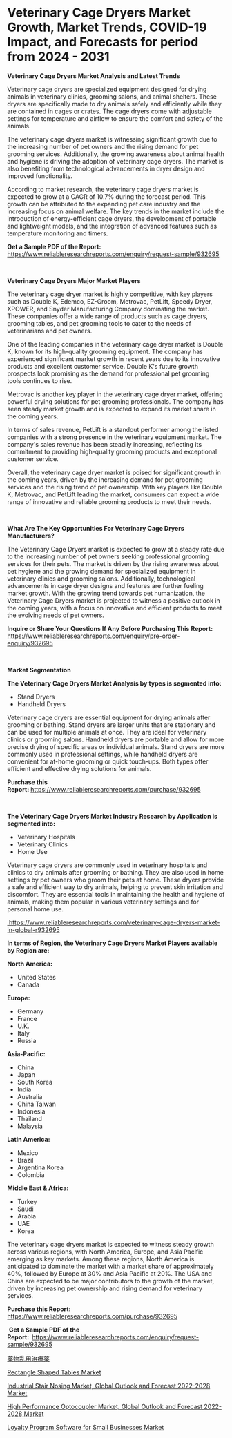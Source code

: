 <p><h1>Veterinary Cage Dryers Market Growth, Market Trends, COVID-19 Impact, and Forecasts for period from 2024 - 2031</h1></p><p><strong>Veterinary Cage Dryers Market Analysis and Latest Trends</strong></p>
<p><p>Veterinary cage dryers are specialized equipment designed for drying animals in veterinary clinics, grooming salons, and animal shelters. These dryers are specifically made to dry animals safely and efficiently while they are contained in cages or crates. The cage dryers come with adjustable settings for temperature and airflow to ensure the comfort and safety of the animals.</p><p>The veterinary cage dryers market is witnessing significant growth due to the increasing number of pet owners and the rising demand for pet grooming services. Additionally, the growing awareness about animal health and hygiene is driving the adoption of veterinary cage dryers. The market is also benefiting from technological advancements in dryer design and improved functionality.</p><p>According to market research, the veterinary cage dryers market is expected to grow at a CAGR of 10.7% during the forecast period. This growth can be attributed to the expanding pet care industry and the increasing focus on animal welfare. The key trends in the market include the introduction of energy-efficient cage dryers, the development of portable and lightweight models, and the integration of advanced features such as temperature monitoring and timers.</p></p>
<p><strong>Get a Sample PDF of the Report:&nbsp;</strong> <a href="https://www.reliableresearchreports.com/enquiry/request-sample/932695">https://www.reliableresearchreports.com/enquiry/request-sample/932695</a></p>
<p>&nbsp;</p>
<p><strong>Veterinary Cage Dryers Major Market Players</strong></p>
<p><p>The veterinary cage dryer market is highly competitive, with key players such as Double K, Edemco, EZ-Groom, Metrovac, PetLift, Speedy Dryer, XPOWER, and Snyder Manufacturing Company dominating the market. These companies offer a wide range of products such as cage dryers, grooming tables, and pet grooming tools to cater to the needs of veterinarians and pet owners.</p><p>One of the leading companies in the veterinary cage dryer market is Double K, known for its high-quality grooming equipment. The company has experienced significant market growth in recent years due to its innovative products and excellent customer service. Double K's future growth prospects look promising as the demand for professional pet grooming tools continues to rise.</p><p>Metrovac is another key player in the veterinary cage dryer market, offering powerful drying solutions for pet grooming professionals. The company has seen steady market growth and is expected to expand its market share in the coming years.</p><p>In terms of sales revenue, PetLift is a standout performer among the listed companies with a strong presence in the veterinary equipment market. The company's sales revenue has been steadily increasing, reflecting its commitment to providing high-quality grooming products and exceptional customer service.</p><p>Overall, the veterinary cage dryer market is poised for significant growth in the coming years, driven by the increasing demand for pet grooming services and the rising trend of pet ownership. With key players like Double K, Metrovac, and PetLift leading the market, consumers can expect a wide range of innovative and reliable grooming products to meet their needs.</p></p>
<p>&nbsp;</p>
<p><strong>What Are The Key Opportunities For Veterinary Cage Dryers Manufacturers?</strong></p>
<p><p>The Veterinary Cage Dryers market is expected to grow at a steady rate due to the increasing number of pet owners seeking professional grooming services for their pets. The market is driven by the rising awareness about pet hygiene and the growing demand for specialized equipment in veterinary clinics and grooming salons. Additionally, technological advancements in cage dryer designs and features are further fueling market growth. With the growing trend towards pet humanization, the Veterinary Cage Dryers market is projected to witness a positive outlook in the coming years, with a focus on innovative and efficient products to meet the evolving needs of pet owners.</p></p>
<p><strong>Inquire or Share Your Questions If Any Before Purchasing This Report:</strong> <a href="https://www.reliableresearchreports.com/enquiry/pre-order-enquiry/932695">https://www.reliableresearchreports.com/enquiry/pre-order-enquiry/932695</a></p>
<p>&nbsp;</p>
<p><strong>Market Segmentation</strong></p>
<p><strong>The Veterinary Cage Dryers Market Analysis by types is segmented into:</strong></p>
<p><ul><li>Stand Dryers</li><li>Handheld Dryers</li></ul></p>
<p><p>Veterinary cage dryers are essential equipment for drying animals after grooming or bathing. Stand dryers are larger units that are stationary and can be used for multiple animals at once. They are ideal for veterinary clinics or grooming salons. Handheld dryers are portable and allow for more precise drying of specific areas or individual animals. Stand dryers are more commonly used in professional settings, while handheld dryers are convenient for at-home grooming or quick touch-ups. Both types offer efficient and effective drying solutions for animals.</p></p>
<p><strong>Purchase this Report:&nbsp;</strong><a href="https://www.reliableresearchreports.com/purchase/932695">https://www.reliableresearchreports.com/purchase/932695</a></p>
<p>&nbsp;</p>
<p><strong>The Veterinary Cage Dryers Market Industry Research by Application is segmented into:</strong></p>
<p><ul><li>Veterinary Hospitals</li><li>Veterinary Clinics</li><li>Home Use</li></ul></p>
<p><p>Veterinary cage dryers are commonly used in veterinary hospitals and clinics to dry animals after grooming or bathing. They are also used in home settings by pet owners who groom their pets at home. These dryers provide a safe and efficient way to dry animals, helping to prevent skin irritation and discomfort. They are essential tools in maintaining the health and hygiene of animals, making them popular in various veterinary settings and for personal home use.</p></p>
<p><a href="https://www.reliableresearchreports.com/veterinary-cage-dryers-market-in-global-r932695">&nbsp;https://www.reliableresearchreports.com/veterinary-cage-dryers-market-in-global-r932695</a></p>
<p><strong>In terms of Region, the Veterinary Cage Dryers Market Players available by Region are:</strong></p>
<p>
    <p> <strong> North America: </strong>
        <ul>
            <li>United States</li>
            <li>Canada</li>
        </ul>
        </p> 
    <p> <strong> Europe: </strong>
        <ul>
            <li>Germany</li>
            <li>France</li>
            <li>U.K.</li>
            <li>Italy</li>
            <li>Russia</li>
        </ul>
        </p> 
    <p> <strong> Asia-Pacific: </strong>
        <ul>
            <li>China</li>
            <li>Japan</li>
            <li>South Korea</li>
            <li>India</li>
            <li>Australia</li>
            <li>China Taiwan</li>
            <li>Indonesia</li>
            <li>Thailand</li>
            <li>Malaysia</li>
        </ul>
        </p> 
    <p> <strong> Latin America: </strong>
        <ul>
            <li>Mexico</li>
            <li>Brazil</li>
            <li>Argentina Korea</li>
            <li>Colombia</li>
        </ul>
        </p> 
    <p> <strong> Middle East & Africa: </strong>
        <ul>
            <li>Turkey</li>
            <li>Saudi</li>
            <li>Arabia</li>
            <li>UAE</li>
            <li>Korea</li>
        </ul>
    </p>
    </p>
<p><p>The veterinary cage dryers market is expected to witness steady growth across various regions, with North America, Europe, and Asia Pacific emerging as key markets. Among these regions, North America is anticipated to dominate the market with a market share of approximately 40%, followed by Europe at 30% and Asia Pacific at 20%. The USA and China are expected to be major contributors to the growth of the market, driven by increasing pet ownership and rising demand for veterinary services.</p></p>
<p><strong>Purchase this Report: </strong><a href="https://www.reliableresearchreports.com/purchase/932695">https://www.reliableresearchreports.com/purchase/932695</a></p>
<p>&nbsp;<strong>Get a Sample PDF of the Report:&nbsp;&nbsp;</strong><a href="https://www.reliableresearchreports.com/enquiry/request-sample/932695">https://www.reliableresearchreports.com/enquiry/request-sample/932695</a></p>
<p><strong></strong></p>
<p><p><a href="https://medium.com/@coleensxrkkn/2024%E5%B9%B4%E3%81%8B%E3%82%892031%E5%B9%B4%E3%81%BE%E3%81%A7%E3%81%AE%E8%96%AC%E7%89%A9%E4%B9%B1%E7%94%A8%E6%B2%BB%E7%99%82%E5%B8%82%E5%A0%B4%E3%82%B7%E3%82%A7%E3%82%A2%E3%81%A8%E7%AB%B6%E4%BA%89%E7%92%B0%E5%A2%83%E3%81%AB%E9%96%A2%E3%81%99%E3%82%8B%E6%B4%9E%E5%AF%9F-f578592686b9">薬物乱用治療薬</a></p><p><a href="https://github.com/irfadac/Market-Research-Report-List-4/blob/main/rectangle-shaped-tables-market.md">Rectangle Shaped Tables Market</a></p><p><a href="https://issuu.com/reportprime-2/docs/industrial-stair-nosing-market-glob_d13ced1914ee9a">Industrial Stair Nosing Market, Global Outlook and Forecast 2022-2028 Market</a></p><p><a href="https://issuu.com/reportprime-2/docs/high-performance-optocoupler-market_38c6762ebfb69b">High Performance Optocoupler Market, Global Outlook and Forecast 2022-2028 Market</a></p><p><a href="https://medium.com/@watsonfeest2023/global-loyalty-program-software-for-small-businesses-market-analysis-trends-forecasts-and-growth-8b5e19070c58?postPublishedType=initial">Loyalty Program Software for Small Businesses Market</a></p></p>